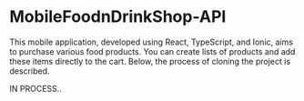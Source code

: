 # MobileFoodnDrinkShop-API

This mobile application, developed using React, TypeScript, and Ionic, aims to purchase various food products. You can create lists of products and add these items directly to the cart. Below, the process of cloning the project is described.

IN PROCESS..
